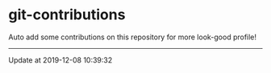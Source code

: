 # git-contributions

Auto add some contributions on this repository for more look-good profile!

---

Update at 2019-12-08 10:39:32
